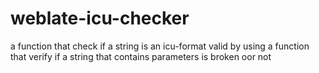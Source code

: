 # weblate-icu-checker
a function that check if a string is an icu-format valid 
by using a function that verify if a string that contains parameters is broken oor not
